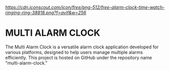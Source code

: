 <i>https://cdn.iconscout.com/icon/free/png-512/free-alarm-clock-time-watch-ringing-ring-38818.png?f=avif&w=256</i>
<h1 align = "left">MULTI ALARM CLOCK</h1>
<p align = "left">The Multi Alarm Clock is a versatile alarm clock application developed for various platforms, designed to help users manage multiple alarms efficiently. This project is hosted on GitHub under the repository name "multi-alarm-clock."</p>
